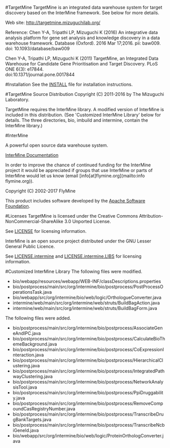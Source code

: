 #TargetMine
TargetMine is an integrated data warehouse system for target discovery based on the InterMine framework. See below for more details.

Web site:
http://targetmine.mizuguchilab.org/

Reference:
Chen Y-A, Tripathi LP, Mizuguchi K (2016) An integrative data analysis platform for gene set analysis and knowledge discovery in a data warehouse framework. Database (Oxford). 2016 Mar 17;2016. pii: baw009. <br/>
doi: 10.1093/database/baw009

Chen Y-A, Tripathi LP, Mizuguchi K (2011) TargetMine, an Integrated Data Warehouse for Candidate Gene Prioritisation and Target Discovery. PLoS ONE 6(3): e17844. <br/>
doi:10.1371/journal.pone.0017844


#Installation
See the [INSTALL](INSTALL) file for installation instructions.

#TargetMine Source Distribution
Copyright (C) 2011-2016 by The Mizuguchi Laboratory.

TargetMine requires the InterMine library. 
A modified version of InterMine is included in this distribution. (See 'Customized InterMine Library' below for details. The three directories, bio, imbuild and intermine, contain the InterMine library.)

#InterMine

A powerful open source data warehouse system.

[InterMine Documentation](http://intermine.readthedocs.org/en/latest/)

In order to improve the chance of continued funding for the InterMine project it would be appreciated if groups that use InterMine or parts of InterMine would let us know (email [info[at]flymine.org](mailto:info flymine.org)).

Copyright (C) 2002-2017 FlyMine

This product includes software developed by the [Apache Software Foundation](http://www.apache.org/).

#Licenses
TargetMine is licensed under the Creative Commons Attribution-NonCommercial-ShareAlike 3.0 Unported License.

See [LICENSE](LICENSE) for licensing information.

InterMine is an open source project distributed under the GNU Lesser General Public Licence.

See [LICENSE.intermine](LICENSE.intermine) and [LICENSE.intermine.LIBS](LICENSE.intermine.LIBS) for licensing information.

#Customized InterMine Library
The following files were modified.

* bio/webapp/resources/webapp/WEB-INF/classDescriptions.properties
* bio/postprocess/main/src/org/intermine/bio/postprocess/PostProcessOperationsTask.java
* bio/webapp/src/org/intermine/bio/web/logic/OrthologueConverter.java
* intermine/web/main/src/org/intermine/web/struts/BuildBagAction.java
* intermine/web/main/src/org/intermine/web/struts/BuildBagForm.java

The following files were added.

* bio/postprocess/main/src/org/intermine/bio/postprocess/AssociateGeneAndIPC.java
* bio/postprocess/main/src/org/intermine/bio/postprocess/CalculateBioThemeBackground.java
* bio/postprocess/main/src/org/intermine/bio/postprocess/CoExpressionInteraction.java
* bio/postprocess/main/src/org/intermine/bio/postprocess/HierarchicalClustering.java
* bio/postprocess/main/src/org/intermine/bio/postprocess/IntegratedPathwayClustering.java
* bio/postprocess/main/src/org/intermine/bio/postprocess/NetworkAnalysisTool.java
* bio/postprocess/main/src/org/intermine/bio/postprocess/PpiDruggability.java
* bio/postprocess/main/src/org/intermine/bio/postprocess/RemoveCompoundCasRegistryNumber.java
* bio/postprocess/main/src/org/intermine/bio/postprocess/TranscribeDrugBankTargets.java
* bio/postprocess/main/src/org/intermine/bio/postprocess/TranscribeNcbiGeneId.java
* bio/webapp/src/org/intermine/bio/web/logic/ProteinOrthologConverter.java
